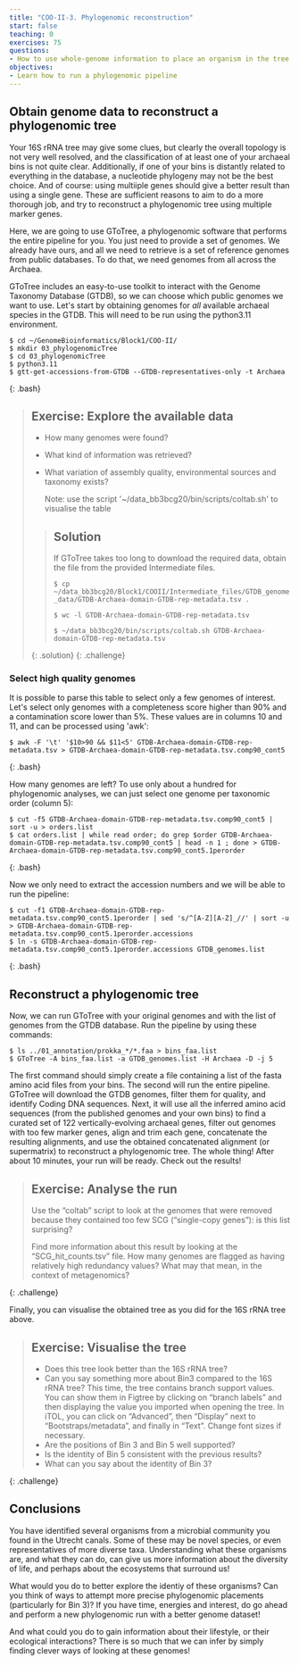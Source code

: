 ```yaml
---
title: "COO-II-3. Phylogenomic reconstruction"
start: false
teaching: 0
exercises: 75
questions:
- How to use whole-genome information to place an organism in the tree of life?
objectives:
- Learn how to run a phylogenomic pipeline 
---
```


## Obtain genome data to reconstruct a phylogenomic tree

Your 16S rRNA tree may give some clues, but clearly the overall topology is not very well resolved, and the classification of 
at least one of your archaeal bins is not quite clear. Additionally, if one of your bins is distantly related to everything in 
the database, a nucleotide phylogeny may not be the best choice. And of course: using multiiple genes should give a better result
than using a single gene. These are sufficient reasons to aim to do a more thorough job, and try to reconstruct a phylogenomic tree 
using multiple marker genes.

Here, we are going to use GToTree, a phylogenomic software that performs the entire pipeline for you. You just need to provide a set 
of genomes. We already have ours, and all we need to retrieve is a set of reference genomes from public databases. To do that, we need 
genomes from all across the Archaea.

GToTree includes an easy-to-use toolkit to interact with the Genome Taxonomy Database (GTDB), so we can choose which public genomes we 
want to use. Let's start by obtaining genomes for *all* available archaeal species in the GTDB. This will need to be run using the
python3.11 environment.

~~~
$ cd ~/GenomeBioinformatics/Block1/COO-II/
$ mkdir 03_phylogenomicTree
$ cd 03_phylogenomicTree
$ python3.11
$ gtt-get-accessions-from-GTDB --GTDB-representatives-only -t Archaea
~~~
{: .bash}

> ## Exercise: Explore the available data
>
> - How many genomes were found?
> - What kind of information was retrieved?
> - What variation of assembly quality, environmental sources and taxonomy exists?
>
>   Note: use the script '~/data_bb3bcg20/bin/scripts/coltab.sh' to visualise the table
>  
>> ## Solution
>>
>> If GToTree takes too long to download the required data, obtain the file from the provided Intermediate files.
>>
>> `$ cp ~/data_bb3bcg20/Block1/COOII/Intermediate_files/GTDB_genome_data/GTDB-Archaea-domain-GTDB-rep-metadata.tsv .`
>> 
>> `$ wc -l GTDB-Archaea-domain-GTDB-rep-metadata.tsv`
>>
>> `$ ~/data_bb3bcg20/bin/scripts/coltab.sh GTDB-Archaea-domain-GTDB-rep-metadata.tsv`
>> 
> {: .solution}
{: .challenge}

### Select high quality genomes

It is possible to parse this table to select only a few genomes of interest. Let's select only genomes with a completeness 
score higher than 90% and a contamination score lower than 5%. These values are in columns 10 and 11, and can be processed using 'awk':
~~~
$ awk -F '\t' '$10>90 && $11<5' GTDB-Archaea-domain-GTDB-rep-metadata.tsv > GTDB-Archaea-domain-GTDB-rep-metadata.tsv.comp90_cont5
~~~
{: .bash}

How many genomes are left? To use only about a hundred for phylogenomic analyses, we can just select one genome per taxonomic order (column 5):
~~~
$ cut -f5 GTDB-Archaea-domain-GTDB-rep-metadata.tsv.comp90_cont5 | sort -u > orders.list
$ cat orders.list | while read order; do grep $order GTDB-Archaea-domain-GTDB-rep-metadata.tsv.comp90_cont5 | head -n 1 ; done > GTDB-Archaea-domain-GTDB-rep-metadata.tsv.comp90_cont5.1perorder
~~~
{: .bash}

Now we only need to extract the accession numbers and we will be able to run the pipeline:
~~~
$ cut -f1 GTDB-Archaea-domain-GTDB-rep-metadata.tsv.comp90_cont5.1perorder | sed 's/^[A-Z][A-Z]_//' | sort -u > GTDB-Archaea-domain-GTDB-rep-metadata.tsv.comp90_cont5.1perorder.accessions
$ ln -s GTDB-Archaea-domain-GTDB-rep-metadata.tsv.comp90_cont5.1perorder.accessions GTDB_genomes.list
~~~
{: .bash}


## Reconstruct a phylogenomic tree

Now, we can run GToTree with your original genomes and with the list of genomes from the GTDB database. 
Run the pipeline by using these commands:
~~~
$ ls ../01_annotation/prokka_*/*.faa > bins_faa.list
$ GToTree -A bins_faa.list -a GTDB_genomes.list -H Archaea -D -j 5
~~~

The first command should simply create a file containing a list of the fasta amino acid files from your bins. 
The second will run the entire pipeline. GToTree will download the GTDB genomes, filter them for quality, and identify 
Coding DNA sequences. Next, it will use all the inferred amino acid sequences (from the published genomes and your own bins) 
to find a curated set of 122 vertically-evolving archaeal genes, filter out genomes with too few marker genes, align and trim 
each gene, concatenate the resulting alignments, and use the obtained concatenated alignment (or supermatrix) to reconstruct 
a phylogenomic tree. The whole thing! After about 10 minutes, your run will be ready. Check out the results! 


> ## Exercise: Analyse the run
> Use the “coltab” script to look at the genomes that were removed because they contained too few SCG (“single-copy genes”): is this 
list surprising?
>
> Find more information about this result by looking at the “SCG_hit_counts.tsv” file. How many genomes are flagged 
as having relatively high redundancy values? What may that mean, in the context of metagenomics?
> 
{: .challenge}


Finally, you can visualise the obtained tree as you did for the 16S rRNA tree above. 
 

> ## Exercise: Visualise the tree
> - Does this tree look better than the 16S rRNA tree?
> - Can you say something more about Bin3 compared to the 16S rRNA tree? This time, the tree contains branch support values. You can show 
them in Figtree by clicking on “branch labels” and then displaying the value you imported when opening the tree. In iTOL, you can click 
on “Advanced”, then “Display” next to “Bootstraps/metadata”, and finally in “Text”. Change font sizes if necessary.
> - Are the positions of Bin 3 and Bin 5 well supported?
> - Is the identity of Bin 5 consistent with the previous results?
> - What can you say about the identity of Bin 3?
>   
{: .challenge}

## Conclusions

You have identified several organisms from a microbial community you found in the Utrecht canals. Some of these may be novel species, or 
even representatives of more diverse taxa. Understanding what these organisms are, and what they can do, can give us more information about
the diversity of life, and perhaps about the ecosystems that surround us!

What would you do to better explore the identiy of these organisms? Can you think of ways to attempt more precise phylogenomic placements 
(particularly for Bin 3)? If you have time, energies and interest, do go ahead and perform a new phylogenomic run with a better genome 
dataset! 

And what could you do to gain information about their lifestyle, or their ecological interactions? There is so much that we can infer 
by simply finding clever ways of looking at these genomes!


